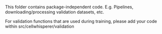 This folder contains package-independent code. E.g. Pipelines, downloading/processing validation datasets, etc.

For validation functions that are used during training, please add your code within src/cellwhisperer/validation
